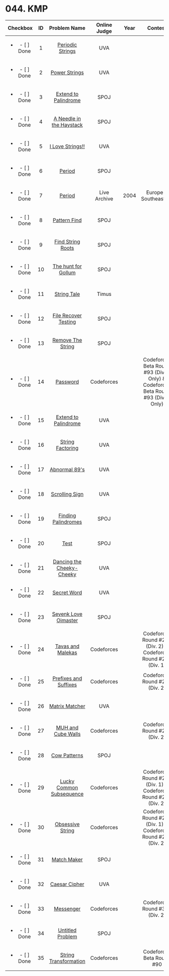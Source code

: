 # 044. KMP


| Checkbox | ID | Problem Name|Online Judge|Year|Contest|Difficulty Level|
|:---:|:---:|:---:|:---:|:---:|:---:|:---:|
|<ul><li>- [ ] Done</li></ul>|1|[Periodic Strings](https://uva.onlinejudge.org/index.php?option=onlinejudge&page=show_problem&problem=396)|UVA|||1|
|<ul><li>- [ ] Done</li></ul>|2|[Power Strings](https://uva.onlinejudge.org/index.php?option=onlinejudge&page=show_problem&problem=1239)|UVA|||1|
|<ul><li>- [ ] Done</li></ul>|3|[Extend to Palindrome](http://www.spoj.com/problems/EPALIN/)|SPOJ|||1|
|<ul><li>- [ ] Done</li></ul>|4|[A Needle in the Haystack](http://www.spoj.com/problems/NHAY/)|SPOJ|||1|
|<ul><li>- [ ] Done</li></ul>|5|[I Love Strings!!](https://uva.onlinejudge.org/index.php?option=onlinejudge&page=show_problem&problem=1620)|UVA|||1|
|<ul><li>- [ ] Done</li></ul>|6|[Period](http://www.spoj.com/problems/PERIOD/)|SPOJ|||1|
|<ul><li>- [ ] Done</li></ul>|7|[Period](https://icpcarchive.ecs.baylor.edu/index.php?option=onlinejudge&page=show_problem&problem=1027)|Live Archive|2004|Europe - Southeastern|1|
|<ul><li>- [ ] Done</li></ul>|8|[Pattern Find](http://www.spoj.com/problems/NAJPF/)|SPOJ|||1|
|<ul><li>- [ ] Done</li></ul>|9|[Find String Roots](http://www.spoj.com/problems/FINDSR/)|SPOJ|||1|
|<ul><li>- [ ] Done</li></ul>|10|[The hunt for Gollum](http://www.spoj.com/problems/ARDA1/)|SPOJ|||2|
|<ul><li>- [ ] Done</li></ul>|11|[String Tale](http://acm.timus.ru/problem.aspx?space=1&num=1423)|Timus|||2|
|<ul><li>- [ ] Done</li></ul>|12|[File Recover Testing](http://www.spoj.com/problems/FILRTEST/)|SPOJ|||2|
|<ul><li>- [ ] Done</li></ul>|13|[Remove The String](http://www.spoj.com/problems/PSTRING/)|SPOJ|||2|
|<ul><li>- [ ] Done</li></ul>|14|[Password](http://codeforces.com/problemset/problem/126/B)|Codeforces||Codeforces Beta Round #93 (Div. 1 Only) & Codeforces Beta Round #93 (Div. 2 Only)|2|
|<ul><li>- [ ] Done</li></ul>|15|[Extend to Palindrome](https://uva.onlinejudge.org/index.php?option=onlinejudge&page=show_problem&problem=2470)|UVA|||2|
|<ul><li>- [ ] Done</li></ul>|16|[String Factoring](https://uva.onlinejudge.org/index.php?option=onlinejudge&page=show_problem&problem=1963)|UVA|||3|
|<ul><li>- [ ] Done</li></ul>|17|[Abnormal 89's](https://uva.onlinejudge.org/index.php?option=onlinejudge&page=show_problem&problem=2988)|UVA|||3|
|<ul><li>- [ ] Done</li></ul>|18|[Scrolling Sign](https://uva.onlinejudge.org/index.php?option=onlinejudge&page=show_problem&problem=2623)|UVA|||3|
|<ul><li>- [ ] Done</li></ul>|19|[Finding Palindromes](http://www.spoj.com/problems/VPALIN/)|SPOJ|||3|
|<ul><li>- [ ] Done</li></ul>|20|[Test](http://www.spoj.com/problems/CF25E/)|SPOJ|||3|
|<ul><li>- [ ] Done</li></ul>|21|[Dancing the Cheeky-Cheeky](https://uva.onlinejudge.org/index.php?option=onlinejudge&page=show_problem&problem=2447)|UVA|||3|
|<ul><li>- [ ] Done</li></ul>|22|[Secret Word](https://uva.onlinejudge.org/index.php?option=onlinejudge&page=show_problem&problem=3911)|UVA|||3|
|<ul><li>- [ ] Done</li></ul>|23|[Sevenk Love Oimaster](http://www.spoj.com/problems/JZPGYZ/)|SPOJ|||4|
|<ul><li>- [ ] Done</li></ul>|24|[Tavas and Malekas](http://codeforces.com/problemset/problem/535/D)|Codeforces||Codeforces Round #299 (Div. 2) & Codeforces Round #299 (Div. 1)|4|
|<ul><li>- [ ] Done</li></ul>|25|[Prefixes and Suffixes](http://codeforces.com/problemset/problem/432/D)|Codeforces||Codeforces Round #246 (Div. 2)|4|
|<ul><li>- [ ] Done</li></ul>|26|[Matrix Matcher](https://uva.onlinejudge.org/index.php?option=onlinejudge&page=show_problem&problem=1960)|UVA|||4|
|<ul><li>- [ ] Done</li></ul>|27|[MUH and Cube Walls](http://codeforces.com/problemset/problem/471/D)|Codeforces||Codeforces Round #269 (Div. 2)|4|
|<ul><li>- [ ] Done</li></ul>|28|[Cow Patterns](http://www.spoj.com/problems/CPATTERN/)|SPOJ|||5|
|<ul><li>- [ ] Done</li></ul>|29|[Lucky Common Subsequence](http://codeforces.com/problemset/problem/346/B)|Codeforces||Codeforces Round #201 (Div. 1) & Codeforces Round #201 (Div. 2)|5|
|<ul><li>- [ ] Done</li></ul>|30|[Obsessive String](http://codeforces.com/problemset/problem/494/B)|Codeforces||Codeforces Round #282 (Div. 1) & Codeforces Round #282 (Div. 2)|5|
|<ul><li>- [ ] Done</li></ul>|31|[Match Maker](http://www.spoj.com/problems/ANARC08C/)|SPOJ|||6|
|<ul><li>- [ ] Done</li></ul>|32|[Caesar Cipher](https://uva.onlinejudge.org/index.php?option=onlinejudge&page=show_problem&problem=4282)|UVA|||6|
|<ul><li>- [ ] Done</li></ul>|33|[Messenger](http://codeforces.com/problemset/problem/631/D)|Codeforces||Codeforces Round #344 (Div. 2)|6|
|<ul><li>- [ ] Done</li></ul>|34|[Untitled Problem](http://www.spoj.com/problems/UNTITLED/)|SPOJ|||7|
|<ul><li>- [ ] Done</li></ul>|35|[String Transformation](http://codeforces.com/problemset/problem/119/D)|Codeforces||Codeforces Beta Round #90|9|
